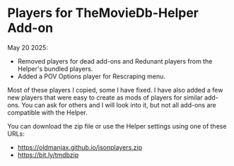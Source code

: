 # Players for TheMovieDb-Helper Add-on

May 20 2025: 
- Removed players for dead add-ons and Redunant players from the Helper's bundled players.
- Added a POV Options player for Rescraping menu.

Most of these players I copied, some I have fixed. I have also added a few new players that were easy to create as mods of players for similar add-ons. You can ask for others and I will look into it, but not all add-ons are compatible with the Helper.

You can download the zip file or use the Helper settings using one of these URLs:
- https://oldmanjax.github.io/jsonplayers.zip
- https://bit.ly/tmdbzip
